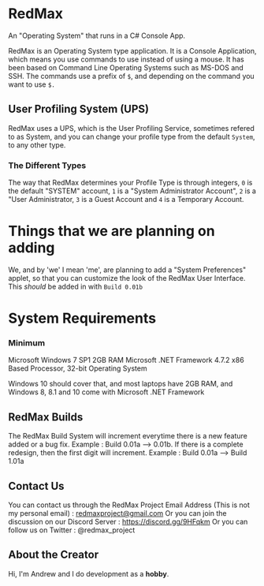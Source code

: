 # RedMax
An "Operating System" that runs in a C# Console App.

RedMax is an Operating System type application. It is a Console Application, which means you use commands to use instead of using a mouse. It has been based on Command Line Operating Systems such as MS-DOS and SSH. The commands use a prefix of `$`, and depending on the command you want to use `$.`

## User Profiling System (UPS)
RedMax uses a UPS, which is the User Profiling Service, sometimes refered to as System, and you can change your profile type from the default `System`, to any other type.
### The Different Types
The way that RedMax determines your Profile Type is through integers, `0` is the default "SYSTEM" account, `1` is a "System Administrator Account", `2` is a "User Administrator, `3` is a Guest Account and `4` is a Temporary Account.

# Things that we are planning on adding
We, and by 'we' I mean 'me', are planning to add a "System Preferences" applet, so that you can customize the look of the RedMax User Interface. This *should* be added in with `Build 0.01b`

# System Requirements
### Minimum
Microsoft Windows 7 SP1
2GB RAM
Microsoft .NET Framework 4.7.2
x86 Based Processor, 32-bit Operating System

Windows 10 should cover that, and most laptops have 2GB RAM, and Windows 8, 8.1 and 10 come with Microsoft .NET Framework

## RedMax Builds
The RedMax Build System will increment everytime there is a new feature added or a bug fix. Example : Build 0.01a --> 0.01b. If there is a complete redesign, then the first digit will increment. Example : Build 0.01a --> Build 1.01a

## Contact Us
You can contact us through the RedMax Project Email Address (This is not my personal email) : redmaxproject@gmail.com
Or you can join the discussion on our Discord Server : https://discord.gg/9HFqkm
Or you can follow us on Twitter : @redmax_project

## About the Creator

Hi, I'm Andrew and I do development as a **hobby**.
